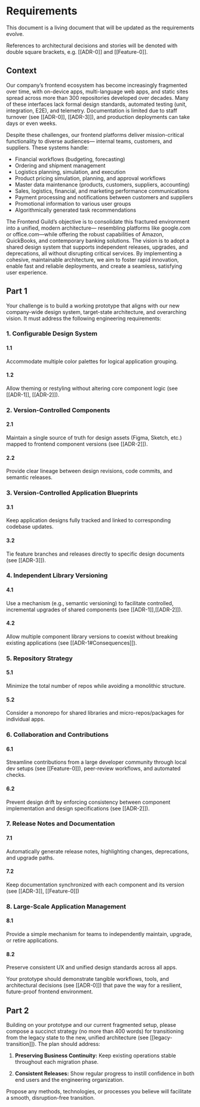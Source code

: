 # Requirements

This document is a living document that will be updated as the requirements evolve.

References to architectural decisions and stories will be denoted with double square brackets, e.g. [[ADR-0]] and [[Feature-0]].

## Context

Our company’s frontend ecosystem has become increasingly fragmented over time, with on-device apps, multi-language web apps, and static sites spread across more than 300 repositories developed over decades. Many of these interfaces lack formal design standards, automated testing (unit, integration, E2E), and telemetry.
Documentation is limited due to staff turnover (see [[ADR-0]], [[ADR-3]]), and production deployments can take days or even weeks.

Despite these challenges, our frontend platforms deliver mission-critical functionality to diverse audiences—
internal teams, customers, and suppliers. These systems handle:

- Financial workflows (budgeting, forecasting)
- Ordering and shipment management
- Logistics planning, simulation, and execution
- Product pricing simulation, planning, and approval workflows
- Master data maintenance (products, customers, suppliers, accounting)
- Sales, logistics, financial, and marketing performance communications
- Payment processing and notifications between customers and suppliers
- Promotional information to various user groups
- Algorithmically generated task recommendations

The Frontend Guild’s objective is to consolidate this fractured environment into a unified, modern architecture—
resembling platforms like google.com or office.com—while offering the robust capabilities of Amazon, QuickBooks,
and contemporary banking solutions. The vision is to adopt a shared design system that supports independent
releases, upgrades, and deprecations, all without disrupting critical services. By implementing a cohesive,
maintainable architecture, we aim to foster rapid innovation, enable fast and reliable deployments, and create a
seamless, satisfying user experience.

## Part 1
Your challenge is to build a working prototype that aligns with our new company-wide design system, target-state
architecture, and overarching vision. It must address the following engineering requirements:

### 1. **Configurable Design System**

#### 1.1
Accommodate multiple color palettes for logical application grouping.

#### 1.2
Allow theming or restyling without altering core component logic (see [[ADR-1]], [[ADR-2]]).

### 2. **Version-Controlled Components**

#### 2.1
Maintain a single source of truth for design assets (Figma, Sketch, etc.) mapped to frontend component versions (see [[ADR-2]]).

#### 2.2
Provide clear lineage between design revisions, code commits, and semantic releases.

### 3. **Version-Controlled Application Blueprints**

#### 3.1
Keep application designs fully tracked and linked to corresponding codebase updates.

#### 3.2
Tie feature branches and releases directly to specific design documents (see [[ADR-3]]).

### 4. **Independent Library Versioning**

#### 4.1
Use a mechanism (e.g., semantic versioning) to facilitate controlled, incremental upgrades of shared components (see [[ADR-1]],[[ADR-2]]).

#### 4.2
Allow multiple component library versions to coexist without breaking existing applications (see [[ADR-1#Consequences]]).

### 5. **Repository Strategy**

#### 5.1
Minimize the total number of repos while avoiding a monolithic structure.

#### 5.2
Consider a monorepo for shared libraries and micro-repos/packages for individual apps.

### 6. **Collaboration and Contributions**
#### 6.1
Streamline contributions from a large developer community through local dev setups (see [[Feature-0]]), peer-review workflows, and automated checks.

#### 6.2
Prevent design drift by enforcing consistency between component implementation and design specifications (see [[ADR-2]]).

### 7. **Release Notes and Documentation**
#### 7.1
Automatically generate release notes, highlighting changes, deprecations, and upgrade paths.

#### 7.2
Keep documentation synchronized with each component and its version (see [[ADR-3]], [[Feature-0]])

### 8. **Large-Scale Application Management**
#### 8.1
Provide a simple mechanism for teams to independently maintain, upgrade, or retire applications.

#### 8.2
Preserve consistent UX and unified design standards across all apps.

Your prototype should demonstrate tangible workflows, tools, and architectural decisions (see [[ADR-0]]) that pave the way for a resilient, future-proof frontend environment.

## Part 2
Building on your prototype and our current fragmented setup, please compose a succinct strategy (no more than
400 words) for transitioning from the legacy state to the new, unified architecture (see [[legacy-transition]]). The plan should address:

1. **Preserving Business Continuity:** Keep existing operations stable throughout each migration phase.

2. **Consistent Releases:** Show regular progress to instill confidence in both end users and the engineering organization.

Propose any methods, technologies, or processes you believe will facilitate a smooth, disruption-free transition.